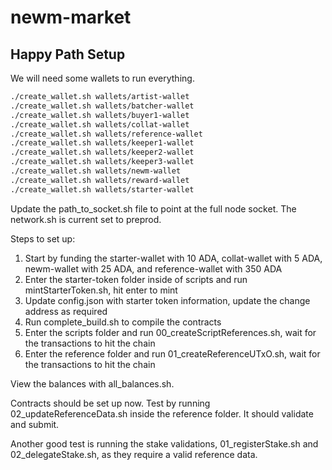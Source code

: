 # newm-market

## Happy Path Setup

We will need some wallets to run everything.

```bash
./create_wallet.sh wallets/artist-wallet
./create_wallet.sh wallets/batcher-wallet
./create_wallet.sh wallets/buyer1-wallet
./create_wallet.sh wallets/collat-wallet
./create_wallet.sh wallets/reference-wallet
./create_wallet.sh wallets/keeper1-wallet
./create_wallet.sh wallets/keeper2-wallet
./create_wallet.sh wallets/keeper3-wallet
./create_wallet.sh wallets/newm-wallet
./create_wallet.sh wallets/reward-wallet
./create_wallet.sh wallets/starter-wallet
```

Update the path_to_socket.sh file to point at the full node socket. The network.sh is current set to preprod.

Steps to set up:

1. Start by funding the starter-wallet with 10 ADA, collat-wallet with 5 ADA, newm-wallet with 25 ADA, and reference-wallet with 350 ADA
2. Enter the starter-token folder inside of scripts and run mintStarterToken.sh, hit enter to mint
3. Update config.json with starter token information, update the change address as required
4. Run complete_build.sh to compile the contracts
5. Enter the scripts folder and run 00_createScriptReferences.sh, wait for the transactions to hit the chain
6. Enter the reference folder and run 01_createReferenceUTxO.sh, wait for the transactions to hit the chain

View the balances with all_balances.sh. 

Contracts should be set up now. Test by running 02_updateReferenceData.sh inside the reference folder. It should validate and submit. 

Another good test is running the stake validations, 01_registerStake.sh and 02_delegateStake.sh, as they require a valid reference data.
